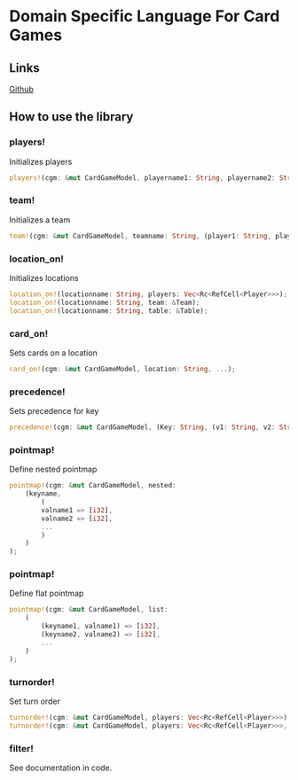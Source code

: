 # Domain Specific Language For Card Games

## Links

[Github](https://github.com/mentalcardgames/GameDSL)

## How to use the library

### players!

Initializes players

```rust
players!(cgm: &mut CardGameModel, playername1: String, playername2: String);
```

### team!

Initializes a team

```rust
team!(cgm: &mut CardGameModel, teamname: String, (player1: String, player2: String));
```

### location_on!

Initializes locations

```rust
location_on!(locationname: String, players: Vec<Rc<RefCell<Player>>>);
location_on!(locationname: String, team: &Team);
location_on!(locationname: String, table: &Table);
```

### card_on!

Sets cards on a location

```rust
card_on!(cgm: &mut CardGameModel, location: String, ...);
```

### precedence!

Sets precedence for key

```rust
precedence!(cgm: &mut CardGameModel, (Key: String, (v1: String, v2: String, ...)));
```

### pointmap!

Define nested pointmap

```rust
pointmap!(cgm: &mut CardGameModel, nested:
    (keyname,
        (
        valname1 => [i32],
        valname2 => [i32],
        ...
        )
    )
);
```

### pointmap!

Define flat pointmap

```rust
pointmap!(cgm: &mut CardGameModel, list:
    (
        (keyname1, valname1) => [i32],
        (keyname2, valname2) => [i32],
        ...
    )
);
```

### turnorder!

Set turn order

```rust
turnorder!(cgm: &mut CardGameModel, players: Vec<Rc<RefCell<Player>>>);
turnorder!(cgm: &mut CardGameModel, players: Vec<Rc<RefCell<Player>>>, random);
```

### filter!

See documentation in code.
